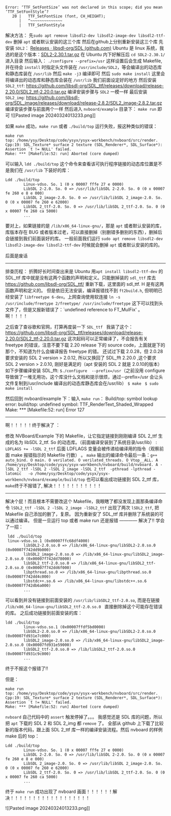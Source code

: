 ```shell
Error: ‘TTF_SetFontSize’ was not declared in this scope; did you mean ‘TTF_SetFontStyle’?
   20 |   TTF_SetFontSize (font, CH_HEIGHT);
      |   ^~~~~~~~~~~~~~~
      |   TTF_SetFontStyle 
```

解决方法：
先`sudo apt remove libsdl2-dev libsdl2-image-dev libsdl2-ttf-dev` 删掉 `apt` 或者默认安装的这三个库
然后在github上分别重新安装这三个库
先安装 `SDL2`：
[Releases · libsdl-org/SDL (github.com)](https://github.com/libsdl-org/SDL/releases)
Ubuntu 是 linux 系统，我选的是这个版本：[SDL2-2.30.1.tar.gz](https://github.com/libsdl-org/SDL/releases/download/release-2.30.1/SDL2-2.30.1.tar.gz) 
在 Ubuntu 内下好解压后 `cd SDL2-2.30.1/` 进入目录
然后输入：
`./configure --prefix=/usr` 这样设置后会生成 Makefile, 并在待会 `install` 时指定头文件装在 `/usr/include/SDL2`，等会编译出的动态库和静态库装在 `/usr/lib`
然后 `make -j3` 编译即可
然后 `sudo make install` 这里会将编译出的动态库和静态库会装在 `/usr/lib` 我们前面设定好的地方
然后安装 `SDL2_ttf`:
https://github.com/libsdl-org/SDL_ttf/releases/download/release-2.20.0/SDL2_ttf-2.20.0.tar.gz
编译安装步骤与 `SDL2` 一模一样
最后安装 `SDL2_img`:
https://github.com/libsdl-org/SDL_image/releases/download/release-2.8.2/SDL2_image-2.8.2.tar.gz
编译安装步骤与前面两个一样
然后进入 `nvboard/example` 目录下：
`make run` 即可
![[Pasted image 20240324013233.png]]

如果 `make` 成功，`make run` 或者 `./build/top` 运行失败，报这种类似的错误：
```shell
make run
top: /home/ysy/Desktop/code/ysyx/ysyx-workbench/nvboard/src/render. Cpp:19: SDL_Texture* surface 2 texture (SDL_Renderer*, SDL_Surface*): Assertion `t != NULL' failed.
Make: *** [Makefile:52: run] Aborted (core dumped) 
```
可以输入
`ldd ./build/top`  这个命令来查看该可执行程序链接的动态库位置是不是我们在 `/usr/lib` 下装好的库：
```shell
Ldd ./build/top
        Linux-vdso. So. 1 (0 x 00007 fffe 27 e 0000)
        LibSDL 2-2.0. So. 0 => /usr/lib/libSDL 2-2.0. So. 0 (0 x 00007 fe 260 e 8 e 000)
        LibSDL 2_image-2.0. So. 0 => /usr/lib/libSDL 2_image-2.0. So. 0 (0 x 00007 fe 260 e 62000)
        LibSDL 2_ttf-2.0. So. 0 => /usr/lib/libSDL 2_ttf-2.0. So. 0 (0 x 00007 fe 260 ca 5000) 
        ...
```
要对上，如果链接的是 `/lib/x86_64-linux-gnu/`，那是 `apt` 或者默认安装的库，库版本存在 BUG 或者版本过老，可以直接删掉（别删错多删别的东西），删掉后会链接到我们前面装好的库。
一般前面我们运行 `sudo apt remove libsdl2-dev libsdl2-image-dev libsdl2-ttf-dev` 时候就会删掉 `apt` 或者默认安装的库的。

后面是废话


---

排查历程：
折腾好长时间查出来是 Ubuntu 用`apt install libsdl2-ttf-dev` 的 SDL_ttf 库中就是没有这两个函数的声明和定义。只能删掉装的 `sdl_ttf` 库去 https://github.com/libsdl-org/SDL_ttf/ 重新下载，这里面的 sdl_ttf. H 是有这两函数声明和定义的。 
但是依旧无法安装，编译报错找不到 `ft2build.h`, 但明明已经安装了 `libfreetype 6-dev`。上网查询使用软连接 `ln -s /usr/include/freetype 2/freetype/ /usr/include/freetype` 
这下可以找到头文件了，但是又报新错误了：`undefined reference to FT_MulFix' 。 
啊！！！！ 
 
之后查了查谷歌和官网，打算再度装一下 `SDL_ttf `
我装了这个： https://github.com/libsdl-org/SDL_ttf/releases/download/release-2.20.0/SDL2_ttf-2.20.0.tar.gz 这次起码可以正常编译了，不会报告有关 freetype 的错误，注意不要下载 2.20 release 下的 source code，上面就是下的那个，不知道为什么会编译报告 freetype 的错。 
还试过下载 2.0.28，但 2.0.28 要求安装的 SDL 2 version > 2.0.12, 所以又换回了 SDL_fft 2.20.0 ,这个要求 SDL 2 version > 2.0.10, 刚好是满足的（apt 安装的 SDL 2 就是 2.0.10的版本） 
如下步骤编译安装 SDL_fft:
`$./configure  --prefix=/usr`（之前没用 configure 导致做了一堆无用功，这个库没什么文档和提示很烦，通过--prefix=/usr 会让头文件复制到/usr/include 编译出的动态库静态库会在/usr/lib）
`$ make `
`$ sudo make install `
 
然后回到 nvboard/example 下：输入 `make run`： 
Build/top: symbol lookup error: build/top: undefined symbol: TTF_RenderText_Shaded_Wrapped
Make: *** [Makefile:52: run] Error 127  

---- 

啊！！！！！终于解决了 ： 

修改 NVBoard/Example 下的 Makefile，让它指定链接到刚刚编译 SDL 2_ttf 生成的名为 libSDL 2_ttf. So 的动态库。（前面编译安装到了系统目录/usr/lib） :
`LDFLAGS += -lSDL 2_ttf`
后面 LDFLAGS 变量会被传递给编译用的指令（观察前面 make 报错指示的 Makefile 行数） 。 
`make` 输出的编译命令最后一条：`g++    auto_bind. O main. O verilated. O verilated_threads. O Vtop__ALL. A   /home/ysy/Desktop/code/ysyx/ysyx-workbench/nvboard/build/nvboard. A -lSDL 2_ttf -lSDL 2 -lSDL 2_image -lSDL 2_ttf  -pthread -lpthread -latomic   -o /home/ysy/Desktop/code/ysyx/ysyx-workbench/nvboard/example/build/top` 
也可以看出成功链接到 SDL 2_ttf 库，`make`终于不报错了, 解决！！！！！！！！！！！ 

---
解决个屁！而且根本不需要改这个 Makefile，我眼瞎了都没发现上面那条编译命令 `lSDL2_ttf -lSDL 2 -lSDL 2_image -lSDL2_ttf` 出现了两次 `lSDL2_ttf`, 把 Makefile 自己添加的删了，复原。
因为重新安了 SDL_ttf 库并删除了系统装的可以通过编译。
但是一旦运行 top 或者 make run 还是报错
————
解决了!!
学会了一招：
```shell
 ldd ./build/top
 linux-vdso.so.1 (0x00007ffc68df4000)
        libSDL2-2.0.so.0 => /lib/x86_64-linux-gnu/libSDL2-2.0.so.0 (0x00007f742dd9b000)
        libSDL2_image-2.0.so.0 => /lib/x86_64-linux-gnu/libSDL2_image-2.0.so.0 (0x00007f742dd78000)
        libSDL2_ttf-2.0.so.0 => /lib/x86_64-linux-gnu/libSDL2_ttf-2.0.so.0 (0x00007f742dd6f000)
        libpthread.so.0 => /lib/x86_64-linux-gnu/libpthread.so.0 (0x00007f742dd4c000)
        libstdc++.so.6 => /lib/x86_64-linux-gnu/libstdc++.so.6 (0x00007f742db6a000)
        ...
```
可以看到并没有链接到前面安装的 `/usr/lib/libSDL2_ttf-2.0.so`, 而是在链接 `/lib/x86_64-linux-gnu/libSDL2_ttf-2.0.so.0 `
直接删除掉这个可能存在错误的库。
之后成功链接到前面安装的库：
```shell
ldd ./build/top
        linux-vdso.so.1 (0x00007ffdf5bd0000)
        libSDL2-2.0.so.0 => /lib/x86_64-linux-gnu/libSDL2-2.0.so.0 (0x00007fd931e7c000)
        libSDL2_image-2.0.so.0 => /lib/x86_64-linux-gnu/libSDL2_image-2.0.so.0 (0x00007fd931e59000)
        libSDL2_ttf-2.0.so.0 => /lib/libSDL2_ttf-2.0.so.0 (0x00007fd931c9c000)
        ...
```
终于不报这个报错了!!

但是： 
```shell
make run
top: /home/ysy/Desktop/code/ysyx/ysyx-workbench/nvboard/src/render. Cpp:19: SDL_Texture* surface 2 texture (SDL_Renderer*, SDL_Surface*): Assertion `t != NULL' failed.
Make: *** [Makefile:52: run] Aborted (core dumped) 
```
`nvboard` 自己代码中的 `assert` 触发停掉了。。。 
我感觉还是 SDL 库的问题，所以把 `apt` 下载的 SDL 2 和 SDL 2_img 都 `remove` 了。 
全部从 github 上下载了比较新的版本代码，跟上面 SDL 2_ttf 库一样的编译安装流程。然后 nvboard 的样例 make 后的 top： 

```shell
Ldd ./build/top
        Linux-vdso. So. 1 (0 x 00007 fffe 27 e 0000)
        LibSDL 2-2.0. So. 0 => /usr/lib/libSDL 2-2.0. So. 0 (0 x 00007 fe 260 e 8 e 000)
        LibSDL 2_image-2.0. So. 0 => /usr/lib/libSDL 2_image-2.0. So. 0 (0 x 00007 fe 260 e 62000)
        LibSDL 2_ttf-2.0. So. 0 => /usr/lib/libSDL 2_ttf-2.0. So. 0 (0 x 00007 fe 260 ca 5000) 
        ...
```
 终于 `make run` 成功出现了 nvboard 画面！！！！！！解决！！！！！！！！！！！！！！！！！！

![[Pasted image 20240324013233.png]]

